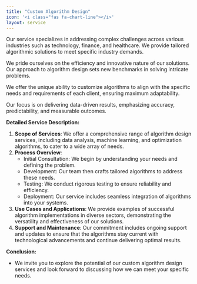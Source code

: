 ```yaml
---
title: "Custom Algorithm Design"
icon: '<i class="fas fa-chart-line"></i>'
layout: service
---
```


Our service specializes in addressing complex challenges across various industries such as technology, finance, and healthcare. We provide tailored algorithmic solutions to meet specific industry demands.

We pride ourselves on the efficiency and innovative nature of our solutions. Our approach to algorithm design sets new benchmarks in solving intricate problems.

We offer the unique ability to customize algorithms to align with the specific needs and requirements of each client, ensuring maximum adaptability.

Our focus is on delivering data-driven results, emphasizing accuracy, predictability, and measurable outcomes.

**Detailed Service Description:**
1. **Scope of Services**: We offer a comprehensive range of algorithm design services, including data analysis, machine learning, and optimization algorithms, to cater to a wide array of needs.
2. **Process Overview**:
   - Initial Consultation: We begin by understanding your needs and defining the problem.
   - Development: Our team then crafts tailored algorithms to address these needs.
   - Testing: We conduct rigorous testing to ensure reliability and efficiency.
   - Deployment: Our service includes seamless integration of algorithms into your systems.
3. **Use Cases and Applications**: We provide examples of successful algorithm implementations in diverse sectors, demonstrating the versatility and effectiveness of our solutions.
4. **Support and Maintenance**: Our commitment includes ongoing support and updates to ensure that the algorithms stay current with technological advancements and continue delivering optimal results.

**Conclusion:**
- We invite you to explore the potential of our custom algorithm design services and look forward to discussing how we can meet your specific needs.

